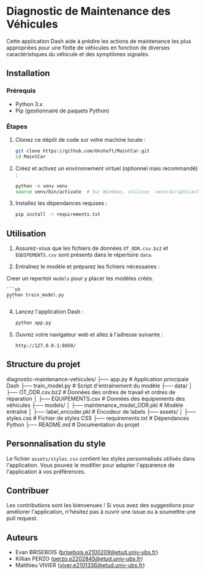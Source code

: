 # Diagnostic de Maintenance des Véhicules

Cette application Dash aide à prédire les actions de maintenance les plus appropriées pour une flotte de véhicules en fonction de diverses caractéristiques du véhicule et des symptômes signalés.

## Installation

### Prérequis

- Python 3.x
- Pip (gestionnaire de paquets Python)

### Étapes

1. Clonez ce dépôt de code sur votre machine locale :

    ```sh
    git clone https://github.com/Unshaft/MaintCar.git
    cd MaintCar
    ```

2. Créez et activez un environnement virtuel (optionnel mais recommandé) :

    ```sh
    python -m venv venv
    source venv/bin/activate  # Sur Windows, utilisez `venv\Scripts\activate`
    ```

3. Installez les dépendances requises :

    ```sh
    pip install -r requirements.txt
    ```

## Utilisation

1. Assurez-vous que les fichiers de données `OT_ODR.csv.bz2` et `EQUIPEMENTS.csv` sont présents dans le répertoire `data`.

2. Entraînez le modèle et préparez les fichiers nécessaires :
   
Creer un repertoir `models` pour y placer les modèles créés. 

    ```sh
    python train_model.py
    ```
 
4. Lancez l'application Dash :

    ```sh
    python app.py
    ```

5. Ouvrez votre navigateur web et allez à l'adresse suivante :

    ```
    http://127.0.0.1:8050/
    ```

## Structure du projet

diagnostic-maintenance-vehicules/
├── app.py # Application principale Dash
├── train_model.py # Script d'entraînement du modèle
├── data/
│ ├── OT_ODR.csv.bz2 # Données des ordres de travail et ordres de réparation
│ ├── EQUIPEMENTS.csv # Données des équipements des véhicules
├── models/
│ ├── maintenance_model_ODR.pkl # Modèle entraîné
│ ├── label_encoder.pkl # Encodeur de labels
├── assets/
│ ├── styles.css # Fichier de styles CSS
├── requirements.txt # Dépendances Python
├── README.md # Documentation du projet


## Personnalisation du style

Le fichier `assets/styles.css` contient les styles personnalisés utilisés dans l'application. Vous pouvez le modifier pour adapter l'apparence de l'application à vos préférences.

## Contribuer

Les contributions sont les bienvenues ! Si vous avez des suggestions pour améliorer l'application, n'hésitez pas à ouvrir une issue ou à soumettre une pull request.

## Auteurs

- Evan BRISEBOIS (brisebois.e2100209@etud.univ-ubs.fr)
- Killian PERZO (perzo.e2202845@etud.univ-ubs.fr)
- Matthieu VIVIER (viver.e2101336@etud.univ-ubs.fr)


